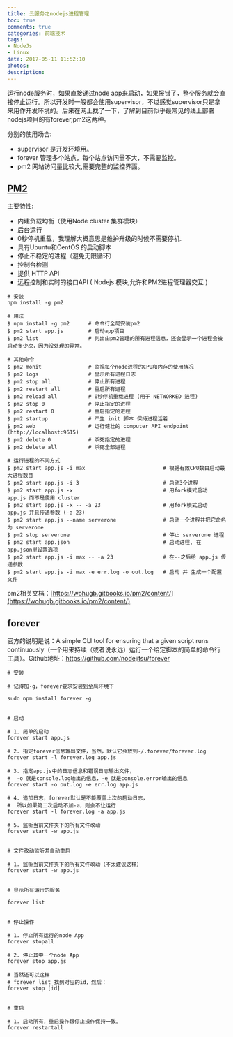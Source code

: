```yaml
---
title: 云服务之nodejs进程管理
toc: true
comments: true
categories: 前端技术
tags: 
- NodeJs
- Linux
date: 2017-05-11 11:52:10
photos:
description:
---
```



运行node服务时，如果直接通过node app来启动，如果报错了，整个服务就会直接停止运行。所以开发时一般都会使用supervisor，不过感觉supervisor只是拿来用作开发环境的。后来在网上找了一下，了解到目前似乎最常见的线上部署nodejs项目的有forever,pm2这两种。

<!--more-->

分别的使用场合:

* supervisor 是开发环境用。
* forever 管理多个站点，每个站点访问量不大，不需要监控。
* pm2 网站访问量比较大,需要完整的监控界面。


## [PM2](https://pm2.keymetrics.io/)

主要特性:

* 内建负载均衡（使用Node cluster 集群模块）
* 后台运行
* 0秒停机重载，我理解大概意思是维护升级的时候不需要停机.
* 具有Ubuntu和CentOS 的启动脚本
* 停止不稳定的进程（避免无限循环）
* 控制台检测
* 提供 HTTP API
* 远程控制和实时的接口API ( Nodejs 模块,允许和PM2进程管理器交互 )


```shell
# 安装
npm install -g pm2

# 用法
$ npm install -g pm2      # 命令行全局安装pm2
$ pm2 start app.js        # 启动app项目
$ pm2 list                # 列出由pm2管理的所有进程信息，还会显示一个进程会被启动多少次，因为没处理的异常。

# 其他命令
$ pm2 monit               # 监视每个node进程的CPU和内存的使用情况
$ pm2 logs                # 显示所有进程日志
$ pm2 stop all            # 停止所有进程
$ pm2 restart all         # 重启所有进程
$ pm2 reload all          # 0秒停机重载进程 (用于 NETWORKED 进程)
$ pm2 stop 0              # 停止指定的进程
$ pm2 restart 0           # 重启指定的进程
$ pm2 startup             # 产生 init 脚本 保持进程活着
$ pm2 web                 # 运行健壮的 computer API endpoint (http://localhost:9615)
$ pm2 delete 0            # 杀死指定的进程
$ pm2 delete all          # 杀死全部进程

# 运行进程的不同方式
$ pm2 start app.js -i max                         # 根据有效CPU数目启动最大进程数目
$ pm2 start app.js -i 3                           # 启动3个进程
$ pm2 start app.js -x                             # 用fork模式启动 app.js 而不是使用 cluster
$ pm2 start app.js -x -- -a 23                    # 用fork模式启动 app.js 并且传递参数 (-a 23)
$ pm2 start app.js --name serverone               # 启动一个进程并把它命名为 serverone
$ pm2 stop serverone                              # 停止 serverone 进程
$ pm2 start app.json                              # 启动进程, 在 app.json里设置选项
$ pm2 start app.js -i max -- -a 23                # 在--之后给 app.js 传递参数
$ pm2 start app.js -i max -e err.log -o out.log   # 启动 并 生成一个配置文件
```

pm2相关文档：[https://wohugb.gitbooks.io/pm2/content/](https://wohugb.gitbooks.io/pm2/content/)


## forever

官方的说明是说：A simple CLI tool for ensuring that a given script runs continuously（一个用来持续（或者说永远）运行一个给定脚本的简单的命令行工具）。Github地址：https://github.com/nodejitsu/forever


```shell
# 安装

# 记得加-g，forever要求安装到全局环境下

sudo npm install forever -g


# 启动

# 1. 简单的启动
forever start app.js

# 2. 指定forever信息输出文件，当然，默认它会放到~/.forever/forever.log
forever start -l forever.log app.js

# 3. 指定app.js中的日志信息和错误日志输出文件，
#  -o 就是console.log输出的信息，-e 就是console.error输出的信息
forever start -o out.log -e err.log app.js

# 4. 追加日志，forever默认是不能覆盖上次的启动日志，
#  所以如果第二次启动不加-a，则会不让运行
forever start -l forever.log -a app.js

# 5. 监听当前文件夹下的所有文件改动
forever start -w app.js


# 文件改动监听并自动重启

# 1. 监听当前文件夹下的所有文件改动（不太建议这样）
forever start -w app.js


# 显示所有运行的服务

forever list


# 停止操作

# 1. 停止所有运行的node App
forever stopall

# 2. 停止其中一个node App
forever stop app.js

# 当然还可以这样
# forever list 找到对应的id，然后：
forever stop [id]


# 重启

# 1. 启动所有，重启操作跟停止操作保持一致。
forever restartall
```






